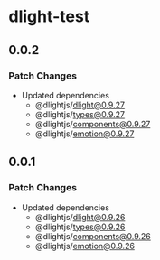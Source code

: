 # dlight-test

## 0.0.2

### Patch Changes

- Updated dependencies
  - @dlightjs/dlight@0.9.27
  - @dlightjs/types@0.9.27
  - @dlightjs/components@0.9.27
  - @dlightjs/emotion@0.9.27

## 0.0.1

### Patch Changes

- Updated dependencies
  - @dlightjs/dlight@0.9.26
  - @dlightjs/types@0.9.26
  - @dlightjs/components@0.9.26
  - @dlightjs/emotion@0.9.26
